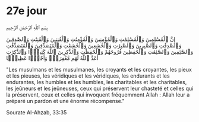 # 27e jour

بِسْمِ ٱللَّٰهِ ٱلرَّحْمَٰنِ ٱلرَّحِيمِ


إِنَّ ٱلْمُسْلِمِينَ وَٱلْمُسْلِمَٰتِ وَٱلْمُؤْمِنِينَ وَٱلْمُؤْمِنَٰتِ وَٱلْقَٰنِتِينَ وَٱلْقَٰنِتَٰتِ وَٱلصَّٰدِقِينَ وَٱلصَّٰدِقَٰتِ وَٱلصَّٰبِرِينَ وَٱلصَّٰبِرَٰتِ وَٱلْخَٰشِعِينَ وَٱلْخَٰشِعَٰتِ وَٱلْمُتَصَدِّقِينَ وَٱلْمُتَصَدِّقَٰتِ وَٱلصَّٰٓئِمِينَ وَٱلصَّٰٓئِمَٰتِ وَٱلْحَٰفِظِينَ فُرُوجَهُمْ وَٱلْحَٰفِظَٰتِ وَٱلذَّٰكِرِينَ ٱللَّهَ كَثِيرًۭا وَٱلذَّٰكِرَٰتِ أَعَدَّ ٱللَّهُ لَهُم مَّغْفِرَةًۭ وَأَجْرًۭا عَظِيمًۭا

"Les musulmans et les musulmanes, les croyants et les croyantes, les pieux et les pieuses, les véridiques et les véridiques, les endurants et les endurantes, les humbles et les humbles, les charitables et les charitables, les jeûneurs et les jeûneuses, ceux qui préservent leur chasteté et celles qui la préservent, ceux et celles qui invoquent fréquemment Allah : Allah leur a préparé un pardon et une énorme récompense."



Sourate Al-Ahzab, 33:35